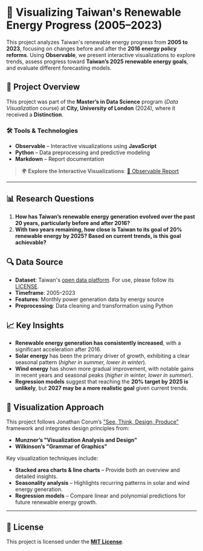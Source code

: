 # 🌱 Visualizing Taiwan's Renewable Energy Progress (2005–2023)

This project analyzes Taiwan's renewable energy progress from **2005 to 2023**, focusing on changes before and after the **2016 energy policy reforms**. Using **Observable**, we present interactive visualizations to explore trends, assess progress toward **Taiwan’s 2025 renewable energy goals**, and evaluate different forecasting models.

## 🔹 Project Overview

This project was part of the **Master’s in Data Science** program (*Data Visualization* course) at **City, University of London** (2024), where it received a **Distinction**.

### 🛠️ Tools & Technologies

- **Observable** – Interactive visualizations using **JavaScript**
- **Python** – Data preprocessing and predictive modeling
- **Markdown** – Report documentation  

> 🌍 **Explore the Interactive Visualizations**: [🔗 Observable Report](https://observablehq.com/d/13d921555879b756)  

---

## 📊 Research Questions

1. **How has Taiwan’s renewable energy generation evolved over the past 20 years, particularly before and after 2016?**  
2. **With two years remaining, how close is Taiwan to its goal of 20% renewable energy by 2025? Based on current trends, is this goal achievable?**

## 🔍 Data Source

- **Dataset**: Taiwan's [open data platform](http://data.gov.tw/en). For use, please follow its [LICENSE](https://data.gov.tw/en/licenses).  
- **Timeframe**: 2005–2023  
- **Features**: Monthly power generation data by energy source  
- **Preprocessing**: Data cleaning and transformation using Python  

## 📈 Key Insights

- **Renewable energy generation has consistently increased**, with a significant acceleration after 2016.  
- **Solar energy** has been the primary driver of growth, exhibiting a clear seasonal pattern (*higher in summer, lower in winter*).  
- **Wind energy** has shown more gradual improvement, with notable gains in recent years and seasonal peaks (*higher in winter, lower in summer*).  
- **Regression models** suggest that reaching the **20% target by 2025 is unlikely**, but **2027 may be a more realistic goal** given current trends.  

## 🎨 Visualization Approach

This project follows Jonathan Corum’s ["See, Think, Design, Produce"](http://style.org/stdp3/) framework and integrates design principles from:  
- **Munzner’s "Visualization Analysis and Design"**  
- **Wilkinson’s "Grammar of Graphics"**  

Key visualization techniques include:  
- **Stacked area charts & line charts** – Provide both an overview and detailed insights.  
- **Seasonality analysis** – Highlights recurring patterns in solar and wind energy generation.  
- **Regression models** – Compare linear and polynomial predictions for future renewable energy growth.  

---

## 📜 License

This project is licensed under the **[MIT License](LICENSE)**.  

